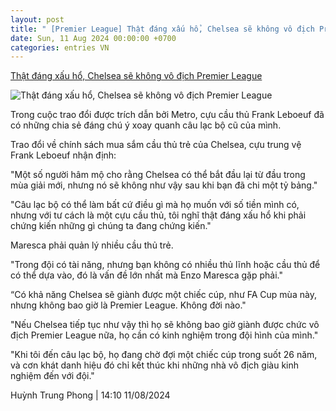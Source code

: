 ```yaml
---
layout: post
title: " [Premier League] Thật đáng xấu hổ, Chelsea sẽ không vô địch Premier League"
date: Sun, 11 Aug 2024 00:00:00 +0700
categories: entries VN
---
```

[Thật đáng xấu hổ, Chelsea sẽ không vô địch Premier League](https://www.tinthethao.com.vn/that-dang-xau-ho-chelsea-se-khong-vo-dich-premier-league-d774005.html)

![Thật đáng xấu hổ, Chelsea sẽ không vô địch Premier League](https://media.tinthethao.com.vn/resize/534x280/files/bongda/2024/08/11/that-dang-xau-ho-chelsea-se-khong-vo-dich-premier-league-1723360165516jpg.jpg)

Trong cuộc trao đổi được trích dẫn bởi Metro, cựu cầu thủ Frank Leboeuf đã có những chia sẻ đáng chú ý xoay quanh câu lạc bộ cũ của mình.

Trao đổi về chính sách mua sắm cầu thủ trẻ của Chelsea, cựu trung vệ Frank Leboeuf nhận định:

"Một số người hâm mộ cho rằng Chelsea có thể bắt đầu lại từ đầu trong mùa giải mới, nhưng nó sẽ không như vậy sau khi bạn đã chi một tỷ bảng."

"Câu lạc bộ có thể làm bất cứ điều gì mà họ muốn với số tiền mình có, nhưng với tư cách là một cựu cầu thủ, tôi nghĩ thật đáng xấu hổ khi phải chứng kiến ​​những gì chúng ta đang chứng kiến."

Maresca phải quản lý nhiều cầu thủ trẻ.

"Trong đội có tài năng, nhưng bạn không có nhiều thủ lĩnh hoặc cầu thủ để có thể dựa vào, đó là vấn đề lớn nhất mà Enzo Maresca gặp phải."

“Có khả năng Chelsea sẽ giành được một chiếc cúp, như FA Cup mùa này, nhưng không bao giờ là Premier League. Không đời nào."

"Nếu Chelsea tiếp tục như vậy thì họ sẽ không bao giờ giành được chức vô địch Premier League nữa, họ cần có kinh nghiệm trong đội hình của mình."

"Khi tôi đến câu lạc bộ, họ đang chờ đợi một chiếc cúp trong suốt 26 năm, và cơn khát danh hiệu đó chỉ kết thúc khi những nhà vô địch giàu kinh nghiệm đến với đội."

Huỳnh Trung Phong | 14:10 11/08/2024

